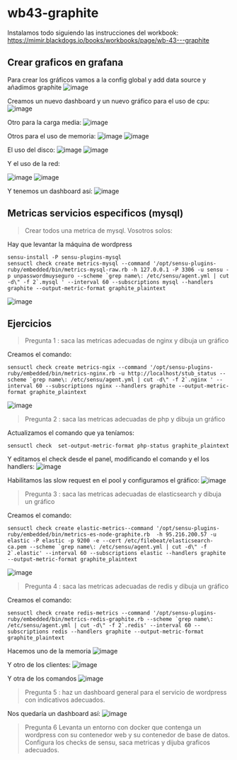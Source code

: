# wb43-graphite

Instalamos todo siguiendo las instrucciones del workbook: https://mimir.blackdogs.io/books/workbooks/page/wb-43---graphite

## Crear graficos en grafana
Para crear los gráficos vamos a la config global y add data source y añadimos graphite
 ![image](https://user-images.githubusercontent.com/65896169/127328397-273cbef1-7c9a-4264-9776-7f315a51497c.png)

Creamos un nuevo dashboard y un nuevo gráfico para el uso de cpu:
 ![image](https://user-images.githubusercontent.com/65896169/127328415-2ca75965-59e8-44c0-8da6-496a009ec6b5.png)

Otro para la carga media:
 ![image](https://user-images.githubusercontent.com/65896169/127328427-d54f6f46-f106-4553-825d-1c0652b4d83a.png)


Otros para el uso de memoria:
 ![image](https://user-images.githubusercontent.com/65896169/127328466-1afa85ce-c62d-424c-bfb2-505e79bc86e7.png)
 ![image](https://user-images.githubusercontent.com/65896169/127328492-8da79b79-1743-41d8-af11-71843b2775fb.png)



El uso del disco:
 ![image](https://user-images.githubusercontent.com/65896169/127328524-e91b2949-bd93-4f9d-8d0c-7b5950eb4ea7.png)
 ![image](https://user-images.githubusercontent.com/65896169/127328538-cb9018eb-7241-4ee1-af49-a15e6a198f97.png)



Y el uso de la red:

 ![image](https://user-images.githubusercontent.com/65896169/127328562-3186ddca-c29f-4f77-8a80-03531ab4cb38.png)
 ![image](https://user-images.githubusercontent.com/65896169/127328582-fd818b4b-8f8c-4354-80f7-a61e6fc16124.png)



Y tenemos un dashboard así:
 ![image](https://user-images.githubusercontent.com/65896169/127328605-29f1c5c1-2dc9-4bcc-a907-e7ce3f95faca.png)



Metricas servicios especificos (mysql)
-
> Crear todos una metrica de mysql. Vosotros solos:

Hay que levantar la máquina de wordpress
```
sensu-install -P sensu-plugins-mysql
sensuctl check create metrics-mysql --command '/opt/sensu-plugins-ruby/embedded/bin/metrics-mysql-raw.rb -h 127.0.0.1 -P 3306 -u sensu -p unpasswordmuyseguro --scheme `grep name\: /etc/sensu/agent.yml | cut -d\" -f 2`.mysql ' --interval 60 --subscriptions mysql --handlers graphite --output-metric-format graphite_plaintext
```
 ![image](https://user-images.githubusercontent.com/65896169/127328926-973fab23-0736-418a-962c-d3b0ed243741.png)

## Ejercicios
> Pregunta 1 : saca las metricas adecuadas de nginx y dibuja un gráfico

Creamos el comando:
```
sensuctl check create metrics-ngix --command '/opt/sensu-plugins-ruby/embedded/bin/metrics-nginx.rb -u http://localhost/stub_status --scheme `grep name\: /etc/sensu/agent.yml | cut -d\" -f 2`.nginx ' --interval 60 --subscriptions nginx --handlers graphite --output-metric-format graphite_plaintext
```
 ![image](https://user-images.githubusercontent.com/65896169/127328945-6050bd05-90e4-45c6-8d4d-05632ecf9cff.png)

> Pregunta 2 : saca las metricas adecuadas de php y dibuja un gráfico

Actualizamos el comando que ya teníamos:

`sensuctl check  set-output-metric-format php-status graphite_plaintext`

Y editamos el check desde el panel, modificando el comando y el los handlers:
 ![image](https://user-images.githubusercontent.com/65896169/127328970-d2ee9c3f-fa59-4c1a-bec1-cf36f250572c.png)

Habilitamos las slow request en el pool y configuramos el gráfico:
 ![image](https://user-images.githubusercontent.com/65896169/127328988-cd7a375f-ca68-431e-85c6-edac9b752b1d.png)


> Pregunta 3 : saca las metricas adecuadas de elasticsearch y dibuja un gráfico

Creamos el comando:
```
sensuctl check create elastic-metrics--command '/opt/sensu-plugins-ruby/embedded/bin/metrics-es-node-graphite.rb  -h 95.216.200.57 -u elastic -P elastic -p 9200 -e --cert /etc/filebeat/elasticsearch-ca.pem --scheme `grep name\: /etc/sensu/agent.yml | cut -d\" -f 2`.elastic' --interval 60 --subscriptions elastic --handlers graphite --output-metric-format graphite_plaintext
```
 ![image](https://user-images.githubusercontent.com/65896169/127329090-08df6e41-afea-4fbd-919d-fec104f0284c.png)

> Pregunta 4 : saca las metricas adecuadas de redis y dibuja un gráfico

Creamos el comando:
```
sensuctl check create redis-metrics --command '/opt/sensu-plugins-ruby/embedded/bin/metrics-redis-graphite.rb --scheme `grep name\: /etc/sensu/agent.yml | cut -d\" -f 2`.redis' --interval 60 --subscriptions redis --handlers graphite --output-metric-format graphite_plaintext
```

Hacemos uno de la memoria
![image](https://user-images.githubusercontent.com/65896169/127329149-fa7919f6-91b7-441b-b393-7d20d94f74bc.png)

Y otro de los clientes:
![image](https://user-images.githubusercontent.com/65896169/127329169-f9fa5f01-1609-4cbe-9092-b703d6ed57f5.png)

Y otra de los comandos
![image](https://user-images.githubusercontent.com/65896169/127329192-a2ac6712-643a-4e47-b3fc-100350707702.png)


> Pregunta 5 : haz un dashboard general para el servicio de wordpress con indicativos adecuados.

Nos quedaría un dashboard así:
![image](https://user-images.githubusercontent.com/65896169/127329231-e8396a27-28e5-4709-88d8-81bd41d3d54c.png)



> Pregunta 6
> Levanta un entorno con docker que contenga un wordpress con su contenedor web y su contenedor de base de datos.
> Configura los checks de sensu, saca metricas y dijuba graficos adecuados.
